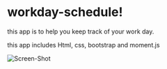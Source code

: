 # workday-schedule!

this app is to help you keep track of your work day. 

this app includes Html, css, bootstrap and moment.js 

![Screen-Shot](https://user-images.githubusercontent.com/93102598/145864987-872f4346-ad24-4f4a-a2d8-64af99a69264.png)


